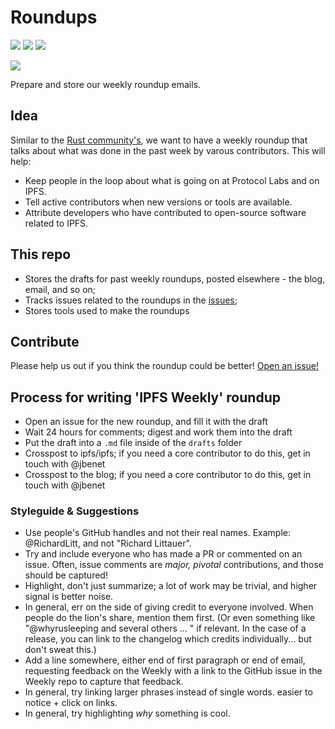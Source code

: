 # Roundups

[![](https://img.shields.io/badge/made%20by-Protocol%20Labs-blue.svg?style=flat-square)](http://ipn.io)
[![](https://img.shields.io/badge/project-IPFS-blue.svg?style=flat-square)](http://ipfs.io/)
[![](https://img.shields.io/badge/freejs-%23ipfs-blue.svg?style=flat-square)](http://webchat.freenode.net/?channels=%23ipfs)

![](https://cdn.rawgit.com/jbenet/contribute-ipfs-gif/master/img/contribute.gif)

Prepare and store our weekly roundup emails.

## Idea

Similar to the [Rust community's](https://this-week-in-rust.org/), we want to have a weekly roundup that talks about what was done in the past week by varous contributors. This will help:

  - Keep people in the loop about what is going on at Protocol Labs and on IPFS.
  - Tell active contributors when new versions or tools are available.
  - Attribute developers who have contributed to open-source software related to IPFS.

## This repo

- Stores the drafts for past weekly roundups, posted elsewhere - the blog, email, and so on;
- Tracks issues related to the roundups in the [issues](https://github.com/ipfs/roundups/issues/);
- Stores tools used to make the roundups

## Contribute

Please help us out if you think the roundup could be better! [Open an issue!](https://github.com/ipfs/roundups/issues/new)

## Process for writing 'IPFS Weekly' roundup

- Open an issue for the new roundup, and fill it with the draft
- Wait 24 hours for comments; digest and work them into the draft
- Put the draft into a `.md` file inside of the `drafts` folder
- Crosspost to ipfs/ipfs; if you need a core contributor to do this, get in touch with @jbenet
- Crosspost to the blog; if you need a core contributor to do this, get in touch with @jbenet

### Styleguide & Suggestions

  - Use people's GitHub handles and not their real names. Example: @RichardLitt, and not "Richard Littauer".
  - Try and include everyone who has made a PR or commented on an issue. Often, issue comments are _major, pivotal_ contributions, and those should be captured!
  - Highlight, don't just summarize; a lot of work may be trivial, and higher signal is better noise.
  - In general, err on the side of giving credit to everyone involved. When people do the lion's share, mention them first. (Or even something like "@whyrusleeping and several others ... " if relevant. In the case of a release, you can link to the changelog which credits individually... but don't sweat this.)
  - Add a line somewhere, either end of first paragraph or end of email, requesting feedback on the Weekly with a link to the GitHub issue in the Weekly repo to capture that feedback.
  - In general, try linking larger phrases instead of single words. easier to notice + click on links.
  - In general, try highlighting _why_ something is cool.

